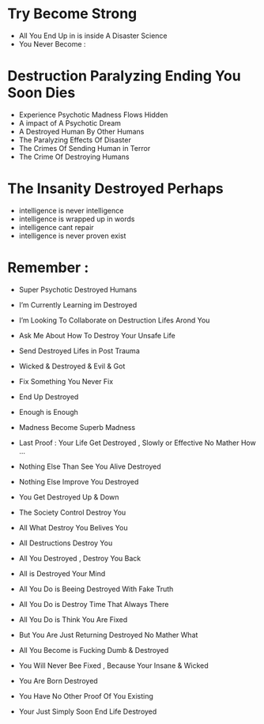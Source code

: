 # Try Become Strong 

- All You End Up in is inside A Disaster Science
- You Never Become : 

# Destruction Paralyzing Ending You Soon Dies 


- Experience Psychotic Madness Flows Hidden
- A impact of A Psychotic Dream 
- A Destroyed Human By Other Humans
- The Paralyzing Effects Of Disaster
- The Crimes Of Sending Human in Terror
- The Crime Of Destroying Humans

# The Insanity Destroyed Perhaps

- intelligence is never intelligence
- intelligence is wrapped up in words
- intelligence cant repair
- intelligence is never proven exist

# Remember :

- Super Psychotic Destroyed Humans
- I’m Currently Learning im Destroyed
- I’m Looking To Collaborate on Destruction Lifes Arond You
- Ask Me About How To Destroy Your Unsafe Life
- Send Destroyed Lifes in Post Trauma
- Wicked & Destroyed & Evil & Got
- Fix Something You Never Fix 
- End Up Destroyed 
- Enough is Enough 
- Madness Become Superb Madness
- Last Proof : Your Life Get Destroyed , Slowly or Effective No Mather How ...
- Nothing Else Than See You Alive Destroyed
- Nothing Else Improve You Destroyed
- You Get Destroyed Up & Down
- The Society Control Destroy You 
- All What Destroy You Belives You 
- All Destructions Destroy You 
- All You Destroyed , Destroy You Back
- All is Destroyed Your Mind 
- All You Do is Beeing Destroyed With Fake Truth 
- All You Do is Destroy Time That Always There 
- All You Do is Think You Are Fixed 
- But You Are Just Returning Destroyed No Mather What

- All You Become is Fucking Dumb & Destroyed

- You Will Never Bee Fixed , Because Your Insane & Wicked
- You Are Born Destroyed 
- You Have No Other Proof Of You Existing 
- Your Just Simply Soon End Life Destroyed
